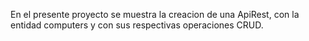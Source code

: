 En el presente proyecto se muestra la creacion de una ApiRest, con la entidad computers y con sus
respectivas operaciones CRUD.